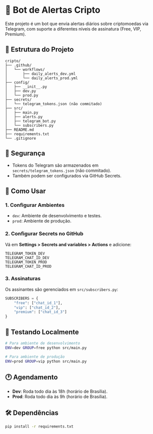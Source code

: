 # 🤖 Bot de Alertas Cripto

Este projeto é um bot que envia alertas diários sobre criptomoedas via Telegram, com suporte a diferentes níveis de assinatura (Free, VIP, Premium).

## 📁 Estrutura do Projeto

```
cripto/
├── .github/
│   └── workflows/
│       ├── daily_alerts_dev.yml
│       └── daily_alerts_prod.yml
├── config/
│   ├── __init__.py
│   ├── dev.py
│   └── prod.py
├── secrets/
│   └── telegram_tokens.json (não commitado)
├── src/
│   ├── main.py
│   ├── alerts.py
│   ├── telegram_bot.py
│   └── subscribers.py
├── README.md
├── requirements.txt
└── .gitignore
```

## 🔐 Segurança

- Tokens do Telegram são armazenados em `secrets/telegram_tokens.json` (não commitado).
- Também podem ser configurados via GitHub Secrets.
  
## 🚀 Como Usar

### 1. Configurar Ambientes

- `dev`: Ambiente de desenvolvimento e testes.
- `prod`: Ambiente de produção.

### 2. Configurar Secrets no GitHub

Vá em **Settings > Secrets and variables > Actions** e adicione:

```
TELEGRAM_TOKEN_DEV
TELEGRAM_CHAT_ID_DEV
TELEGRAM_TOKEN_PROD
TELEGRAM_CHAT_ID_PROD
```

### 3. Assinaturas

Os assinantes são gerenciados em `src/subscribers.py`:

```python
SUBSCRIBERS = {
    "free": ["chat_id_1"],
    "vip": ["chat_id_2"],
    "premium": ["chat_id_3"]
}
```

## 🧪 Testando Localmente

```bash
# Para ambiente de desenvolvimento
ENV=dev GROUP=free python src/main.py

# Para ambiente de produção
ENV=prod GROUP=vip python src/main.py
```

## 🕐 Agendamento

- **Dev**: Roda todo dia às 18h (horário de Brasília).
- **Prod**: Roda todo dia às 9h (horário de Brasília).

## 🛠️ Dependências

```bash
pip install -r requirements.txt
```